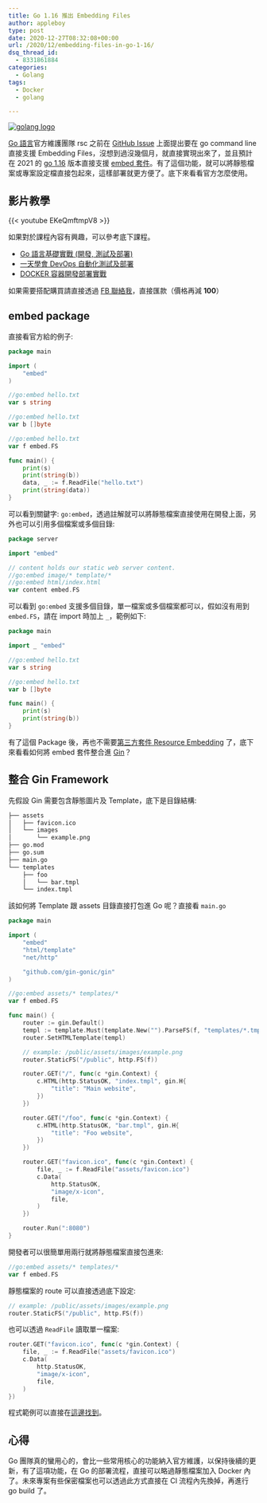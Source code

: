 ```yaml
---
title: Go 1.16 推出 Embedding Files
author: appleboy
type: post
date: 2020-12-27T08:32:08+00:00
url: /2020/12/embedding-files-in-go-1-16/
dsq_thread_id:
  - 8331861884
categories:
  - Golang
tags:
  - Docker
  - golang

---
```

[![golang logo][1]][1]

[Go 語言][2]官方維護團隊 rsc 之前在 [GitHub Issue][3] 上面提出要在 go command line 直接支援 Embedding Files，沒想到過沒幾個月，就直接實現出來了，並且預計在 2021 的 [go 1.16][4] 版本直接支援 [embed 套件][5]。有了這個功能，就可以將靜態檔案或專案設定檔直接包起來，這樣部署就更方便了。底下來看看官方怎麼使用。

<!--more-->

## 影片教學

{{< youtube EKeQmftmpV8 >}}

如果對於課程內容有興趣，可以參考底下課程。

  * [Go 語言基礎實戰 (開發, 測試及部署)][6]
  * [一天學會 DevOps 自動化測試及部署][7]
  * [DOCKER 容器開發部署實戰][8]

如果需要搭配購買請直接透過 [FB 聯絡我][9]，直接匯款（價格再減 **100**）

## embed package

直接看官方給的例子:

```go
package main

import (
	"embed"
)

//go:embed hello.txt
var s string

//go:embed hello.txt
var b []byte

//go:embed hello.txt
var f embed.FS

func main() {
	print(s)
	print(string(b))
	data, _ := f.ReadFile("hello.txt")
	print(string(data))
}
```

可以看到關鍵字: `go:embed`，透過註解就可以將靜態檔案直接使用在開發上面，另外也可以引用多個檔案或多個目錄:

```go
package server

import "embed"

// content holds our static web server content.
//go:embed image/* template/*
//go:embed html/index.html
var content embed.FS
```

可以看到 `go:embed` 支援多個目錄，單一檔案或多個檔案都可以，假如沒有用到 `embed.FS`，請在 import 時加上 `_`，範例如下:

```go
package main

import _ "embed"

//go:embed hello.txt
var s string

//go:embed hello.txt
var b []byte

func main() {
    print(s)
    print(string(b))
}
```

有了這個 Package 後，再也不需要[第三方套件 Resource Embedding][10] 了，底下來看看如何將 embed 套件整合進 [Gin][11]？

## 整合 Gin Framework

先假設 Gin 需要包含靜態圖片及 Template，底下是目錄結構:

```bash
├── assets
│   ├── favicon.ico
│   └── images
│       └── example.png
├── go.mod
├── go.sum
├── main.go
└── templates
    ├── foo
    │   └── bar.tmpl
    └── index.tmpl
```

該如何將 Template 跟 assets 目錄直接打包進 Go 呢？直接看 `main.go`

```go
package main

import (
    "embed"
    "html/template"
    "net/http"

    "github.com/gin-gonic/gin"
)

//go:embed assets/* templates/*
var f embed.FS

func main() {
    router := gin.Default()
    templ := template.Must(template.New("").ParseFS(f, "templates/*.tmpl", "templates/foo/*.tmpl"))
    router.SetHTMLTemplate(templ)

    // example: /public/assets/images/example.png
    router.StaticFS("/public", http.FS(f))

    router.GET("/", func(c *gin.Context) {
        c.HTML(http.StatusOK, "index.tmpl", gin.H{
            "title": "Main website",
        })
    })

    router.GET("/foo", func(c *gin.Context) {
        c.HTML(http.StatusOK, "bar.tmpl", gin.H{
            "title": "Foo website",
        })
    })

    router.GET("favicon.ico", func(c *gin.Context) {
        file, _ := f.ReadFile("assets/favicon.ico")
        c.Data(
            http.StatusOK,
            "image/x-icon",
            file,
        )
    })

    router.Run(":8080")
}
```

開發者可以很簡單用兩行就將靜態檔案直接包進來:

```go
//go:embed assets/* templates/*
var f embed.FS
```

靜態檔案的 route 可以直接透過底下設定:

```go
// example: /public/assets/images/example.png
router.StaticFS("/public", http.FS(f))
```

也可以透過 `ReadFile` 讀取單一檔案:

```go
router.GET("favicon.ico", func(c *gin.Context) {
    file, _ := f.ReadFile("assets/favicon.ico")
    c.Data(
        http.StatusOK,
        "image/x-icon",
        file,
    )
})
```

程式範例可以直接在[這邊找到][12]。

## 心得

Go 團隊真的蠻用心的，會比一些常用核心的功能納入官方維護，以保持後續的更新，有了這項功能，在 Go 的部署流程，直接可以略過靜態檔案加入 Docker 內了。未來專案有些保密檔案也可以透過此方式直接在 CI 流程內先換掉，再進行 go build 了。

 [1]: https://lh3.googleusercontent.com/jsocHCR9A9yEfDVUTrU0m42_aHhTEVDGW5p5PsQSx7GSlkt3gLjohfXH3S7P7p982332ruU_e-EtW0LwmiuZjvN65VIcyME-zE35C6EM0IV1nqY6KoNw3dwW2djjid3F-T5YgnJothA=w1920-h1080 "golang logo"
 [2]: https://golang.org
 [3]: https://github.com/golang/go/issues/41191
 [4]: https://tip.golang.org/doc/go1.16
 [5]: https://tip.golang.org/pkg/embed/
 [6]: https://www.udemy.com/course/golang-fight/?couponCode=202012
 [7]: https://www.udemy.com/course/devops-oneday/?couponCode=202012
 [8]: https://www.udemy.com/course/docker-practice/?couponCode=202012
 [9]: http://facebook.com/appleboy46
 [10]: https://github.com/avelino/awesome-go#resource-embedding
 [11]: https://gin-gonic.com/
 [12]: https://github.com/go-training/training/tree/master/example40-embedding-files

